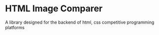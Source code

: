 # HTML Image Comparer

A library designed for the backend of html, css competitive programming platforms
